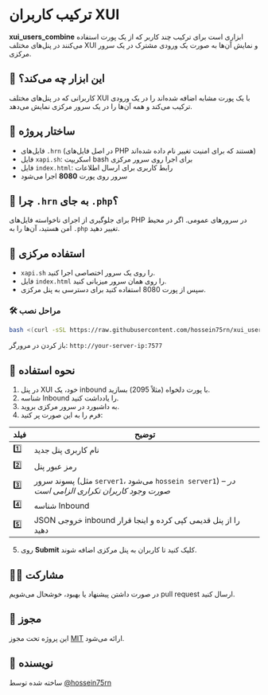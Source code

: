 # ترکیب کاربران XUI

**xui_users_combine** ابزاری است برای ترکیب چند کاربر که از یک پورت استفاده می‌کنند در پنل‌های مختلف XUI و نمایش آن‌ها به صورت یک ورودی مشترک در یک سرور مرکزی.

## 🚀 این ابزار چه می‌کند؟

کاربرانی که در پنل‌های مختلف XUI با یک پورت مشابه اضافه شده‌اند را در یک ورودی ترکیب می‌کند و همه آن‌ها را در یک سرور مرکزی نمایش می‌دهد.

## 📁 ساختار پروژه

- فایل‌های `.hrn` (در اصل فایل‌های PHP هستند که برای امنیت تغییر نام داده شده‌اند)
- فایل `xapi.sh`: اسکریپت bash برای اجرا روی سرور مرکزی
- فایل `index.html`: رابط کاربری برای ارسال اطلاعات
- سرور روی پورت **8080** اجرا می‌شود

## 📌 چرا `.hrn` به جای `.php`؟

برای جلوگیری از اجرای ناخواسته فایل‌های PHP در سرورهای عمومی. اگر در محیط امن هستید، آن‌ها را به `.php` تغییر دهید.

## 🧠 استفاده مرکزی

- `xapi.sh` را روی یک سرور اختصاصی اجرا کنید.
- فایل `index.html` را روی همان سرور میزبانی کنید.
- سپس از پورت 8080 استفاده کنید برای دسترسی به پنل مرکزی.

### 🛠️ مراحل نصب

```bash
bash <(curl -sSL https://raw.githubusercontent.com/hossein75rn/xui_users_combine/refs/heads/main/xui/v1/panels/xapi.sh)

```

باز کردن در مرورگر:
`http://your-server-ip:7577`

## 🧪 نحوه استفاده

1. در پنل XUI خود، یک inbound با پورت دلخواه (مثلاً 2095) بسازید.
2. شناسه Inbound را یادداشت کنید.
3. به داشبورد در سرور مرکزی بروید.
4. فرم را به این صورت پر کنید:

| فیلد | توضیح |
|------|-------|
| 1️⃣ | نام کاربری پنل جدید |
| 2️⃣ | رمز عبور پنل |
| 3️⃣ | پسوند سرور (مثل `server1`، می‌شود `hossein server1`) – *در صورت وجود کاربران تکراری الزامی است* |
| 4️⃣ | شناسه Inbound |
| 5️⃣ | JSON خروجی inbound را از پنل قدیمی کپی کرده و اینجا قرار دهید |

5. روی **Submit** کلیک کنید تا کاربران به پنل مرکزی اضافه شوند.

## 🙋‍♂️ مشارکت

در صورت داشتن پیشنهاد یا بهبود، خوشحال می‌شویم pull request ارسال کنید.

## 📜 مجوز

این پروژه تحت مجوز [MIT](LICENSE) ارائه می‌شود.

## 👤 نویسنده

ساخته شده توسط [@hossein75rn](https://github.com/hossein75rn)
